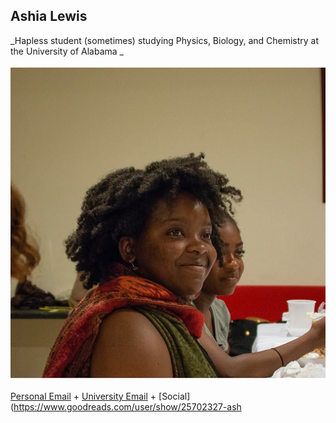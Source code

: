 ## Ashia Lewis

_Hapless student (sometimes) studying Physics, Biology, and Chemistry at the University of Alabama _ <br>

![Image of Myself](https://github.com/AeRabelais/Ash-s-CV/blob/gh-pages/self_photograph.png)

[Personal Email](mailto:pantagruelspendulum@protonmail.com) + [University Email](mailto:atlewis5@crimson.ua.edu.com) + [Social](https://www.goodreads.com/user/show/25702327-ash
